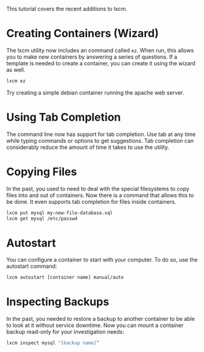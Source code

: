 This tutorial covers the recent additions to lxcm.

# Creating Containers (Wizard)

The lxcm utility now includes an command called `ez`. When run, this allows you to make new containers by answering a series of questions. If a template is needed to create a container, you can create it using the wizard as well.

```bash
lxcm ez
```

Try creating a simple debian container running the apache web server.

# Using Tab Completion

The command line now has support for tab completion. Use tab at any time while typing commands or options to get suggestions. Tab completion can considerably reduce the amount of time it takes to use the utility.

# Copying Files

In the past, you used to need to deal with the special filesystems to copy files into and out of containers. Now there is a command that allows this to be done. It even supports tab completion for files inside containers.

```bash
lxcm put mysql my-new-file-database.sql
lxcm get mysql /etc/passwd
```

# Autostart

You can configure a container to start with your computer. To do so, use the autostart command:

```bash
lxcm autostart [container name] manual/auto
```

# Inspecting Backups

In the past, you needed to restore a backup to another container to be able to look at it without service downtime. Now you can mount a container backup read-only for your investigation needs:

```bash
lxcm inspect mysql "[backup name]”
```


